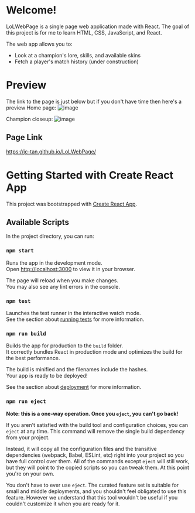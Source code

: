 # Welcome!

LoLWebPage is a single page web application made with React. The goal of this project is for me to learn HTML, CSS, JavaScript, and React.

The web app allows you to:
  - Look at a champion's lore, skills, and available skins
  - Fetch a player's match history (under construction)

# Preview
The link to the page is just below but if you don't have time then here's a preview
Home page:
![image](https://user-images.githubusercontent.com/93283233/199354305-0c3a385f-d45c-4d0d-89f0-02dd5ca118c4.png)

Champion closeup:
![image](https://user-images.githubusercontent.com/93283233/199354714-17d17646-6b5b-4574-8665-79df3c134a5d.png)

## Page Link

https://jc-tan.github.io/LoLWebPage/

# Getting Started with Create React App

This project was bootstrapped with [Create React App](https://github.com/facebook/create-react-app).

## Available Scripts

In the project directory, you can run:

### `npm start`

Runs the app in the development mode.\
Open [http://localhost:3000](http://localhost:3000) to view it in your browser.

The page will reload when you make changes.\
You may also see any lint errors in the console.

### `npm test`

Launches the test runner in the interactive watch mode.\
See the section about [running tests](https://facebook.github.io/create-react-app/docs/running-tests) for more information.

### `npm run build`

Builds the app for production to the `build` folder.\
It correctly bundles React in production mode and optimizes the build for the best performance.

The build is minified and the filenames include the hashes.\
Your app is ready to be deployed!

See the section about [deployment](https://facebook.github.io/create-react-app/docs/deployment) for more information.

### `npm run eject`

**Note: this is a one-way operation. Once you `eject`, you can't go back!**

If you aren't satisfied with the build tool and configuration choices, you can `eject` at any time. This command will remove the single build dependency from your project.

Instead, it will copy all the configuration files and the transitive dependencies (webpack, Babel, ESLint, etc) right into your project so you have full control over them. All of the commands except `eject` will still work, but they will point to the copied scripts so you can tweak them. At this point you're on your own.

You don't have to ever use `eject`. The curated feature set is suitable for small and middle deployments, and you shouldn't feel obligated to use this feature. However we understand that this tool wouldn't be useful if you couldn't customize it when you are ready for it.
